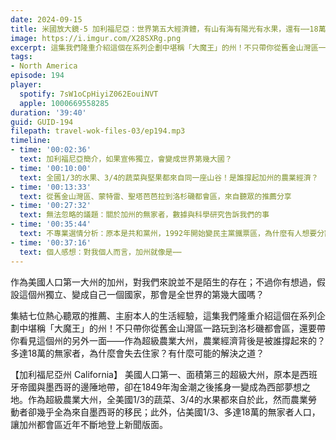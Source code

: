 ```yaml
---
date: 2024-09-15
title: 米國放大鏡-5 加利福尼亞：世界第五大經濟體，有山有海有陽光有水果，還有⋯⋯18萬無家者 (ep.194)
image: https://i.imgur.com/X28SXRg.png
excerpt: 這集我們隆重介紹這個在系列企劃中堪稱「大魔王」的州！不只帶你從舊金山灣區一路玩到洛杉磯都會區，還要帶你看見這個州的另外一面——農業經濟背後是被誰撐起來的？多達18萬的無家者為什麼會失去住家？
tags:
- North America
episode: 194
player:
  spotify: 7sW1oCpHiyiZ062EouiNVT
  apple: 1000669558285
duration: '39:40'
guid: GUID-194
filepath: travel-wok-files-03/ep194.mp3
timeline:
- time: '00:02:36'
  text: 加利福尼亞簡介，如果宣佈獨立，會變成世界第幾大國？
- time: '00:10:00'
  text: 全國1/3的水果、3/4的蔬菜與堅果都來自同一座山谷！是誰撐起加州的農業經濟？
- time: '00:13:33'
  text: 從舊金山灣區、蒙特雷、聖塔芭芭拉到洛杉磯都會區，來自聽眾的推薦分享
- time: '00:27:32'
  text: 無法忽略的議題：關於加州的無家者，數據與科學研究告訴我們的事
- time: '00:35:44'
  text: 不專業選情分析：原本是共和黨州，1992年開始變民主黨鐵票區，為什麼有人想要分割加州？
- time: '00:37:16'
  text: 個人感想：對我個人而言，加州就像是⋯⋯
---
```

作為美國人口第一大州的加州，對我們來說並不是陌生的存在；不過你有想過，假設這個州獨立、變成自己一個國家，那會是全世界的第幾大國嗎？

集結七位熱心聽眾的推薦、主廚本人的生活經驗，這集我們隆重介紹這個在系列企劃中堪稱「大魔王」的州！不只帶你從舊金山灣區一路玩到洛杉磯都會區，還要帶你看見這個州的另外一面——作為超級農業大州，農業經濟背後是被誰撐起來的？多達18萬的無家者，為什麼會失去住家？有什麼可能的解決之道？

【加利福尼亞州 California】 美國人口第一、面積第三的超級大州，原本是西班牙帝國與墨西哥的邊陲地帶，卻在1849年淘金潮之後搖身一變成為西部夢想之地。作為超級農業大州，全美國1/3的蔬菜、3/4的水果都來自於此，然而農業勞動者卻幾乎全為來自墨西哥的移民；此外，佔美國1/3、多達18萬的無家者人口，讓加州都會區近年不斷地登上新聞版面。
